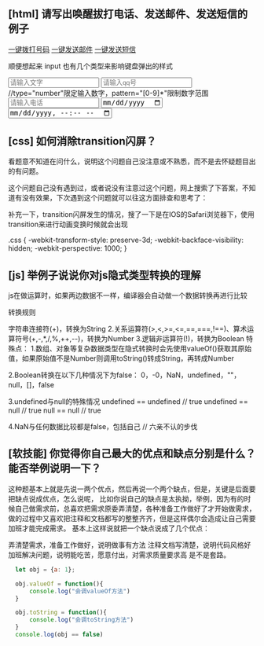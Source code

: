 
## [html] 请写出唤醒拔打电话、发送邮件、发送短信的例子

  <a href="tel:139xxxxxxxx">一键拨打号码</a>
  <a href="mailto:yuojian@163.com">一键发送邮件</a>
  <a href="sms:139xxxxxxx">一键发送短信</a>

  顺便想起来 input 也有几个类型来影响键盘弹出的样式

  <input type="text" placeholder="请输入文字"/>
  <input type="number" pattern="[0-9]*" placeholder="请输入qq号"/>
  //type="number"限定输入数字，pattern="[0-9]*"限制数字范围
  <input type="tel" placeholder="请输入电话"/>
  <input type="date" placeholder="请输入日期"/>
  <input type="datetime-local" placeholder="请输入时间"/>

## [css] 如何消除transition闪屏？

  看题意不知道在问什么，说明这个问题自己没注意或不熟悉，而不是去怀疑题目出的有问题。

  这个问题自己没有遇到过，或者说没有注意过这个问题，网上搜索了下答案，不知道有没有效果，下次遇到这个问题就可以往这方面排查和思考了：

  补充一下，transition闪屏发生的情况，搜了一下是在IOS的Safari浏览器下，使用transition来进行动画变换时候就会出现

  .css {
      -webkit-transform-style: preserve-3d;
      -webkit-backface-visibility: hidden;
      -webkit-perspective: 1000;
  }

## [js] 举例子说说你对js隐式类型转换的理解

  js在做运算时，如果两边数据不一样，编译器会自动做一个数据转换再进行比较

  转换规则

  字符串连接符(+)，转换为String
  2.关系运算符(>,<,>=,<=,==,===,!==)、算术运算符号(+,-,*,/,%,++,--)，转换为Number
  3.逻辑非运算符(!)，转换为Boolean
  特殊点：
  1.数组、对象等复杂数据类型在隐式转换时会先使用valueOf()获取其原始值，如果原始值不是Number则调用toString()转成String，再转成Number

  2.Boolean转换在以下几种情况下为false：
  0，-0，NaN，undefined，""，null，[]，false

  3.undefined与null的特殊情况
  undefined == undefined // true
  undefined == null // true
  null == null // true

  4.NaN与任何数据比较都是false，包括自己 // 六亲不认的步伐


## [软技能] 你觉得你自己最大的优点和缺点分别是什么？能否举例说明一下？

  这种题基本上就是先说一两个优点，然后再说一个两个缺点，但是，关键是后面要把缺点说成优点，怎么说呢，
  比如你说自己的缺点是太执拗，举例，因为有的时候自己做需求前，总喜欢把需求原委弄清楚，各种准备工作做好了才开始做需求，做的过程中又喜欢把注释和文档都写的整整齐齐，但是这样偶尔会造成让自己需要加班才能完成需求。
  基本上这样说就把一个缺点说成了几个优点：

  弄清楚需求，准备工作做好，说明做事有方法
  注释文档写清楚，说明代码风格好
  加班解决问题，说明能吃苦，愿意付出，对需求质量要求高
  是不是套路。


  
```javascript
  let obj = {a: 1};

  obj.valueOf = function(){
      console.log("会调valueOf方法")
  }

  obj.toString = function(){
      console.log("会调toString方法")
  }
  console.log(obj == false)

```
